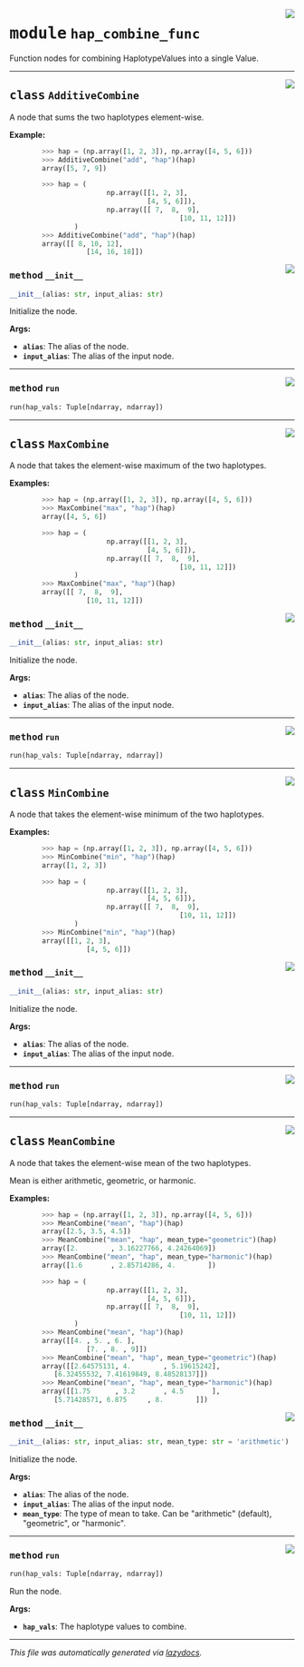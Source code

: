 <!-- markdownlint-disable -->

<a href="../../pheno_sim/func_nodes/hap_combine_func.py#L0"><img align="right" style="float:right;" src="https://img.shields.io/badge/-source-cccccc?style=flat-square"></a>

# <kbd>module</kbd> `hap_combine_func`
Function nodes for combining HaplotypeValues into a single Value.  



---

<a href="../../pheno_sim/func_nodes/hap_combine_func.py#L9"><img align="right" style="float:right;" src="https://img.shields.io/badge/-source-cccccc?style=flat-square"></a>

## <kbd>class</kbd> `AdditiveCombine`
A node that sums the two haplotypes element-wise. 



**Example:**
 ```python
         >>> hap = (np.array([1, 2, 3]), np.array([4, 5, 6]))
         >>> AdditiveCombine("add", "hap")(hap)
         array([5, 7, 9])

         >>> hap = (
                         np.array([[1, 2, 3],
                                   [4, 5, 6]]),
                         np.array([[ 7,  8,  9],
                                           [10, 11, 12]])
                 )
         >>> AdditiveCombine("add", "hap")(hap)
         array([[ 8, 10, 12],
                    [14, 16, 18]])
``` 

<a href="../../pheno_sim/func_nodes/hap_combine_func.py#L30"><img align="right" style="float:right;" src="https://img.shields.io/badge/-source-cccccc?style=flat-square"></a>

### <kbd>method</kbd> `__init__`

```python
__init__(alias: str, input_alias: str)
```

Initialize the node.  



**Args:**
 
 - <b>`alias`</b>:  The alias of the node. 
 - <b>`input_alias`</b>:  The alias of the input node. 




---

<a href="../../pheno_sim/func_nodes/hap_combine_func.py#L40"><img align="right" style="float:right;" src="https://img.shields.io/badge/-source-cccccc?style=flat-square"></a>

### <kbd>method</kbd> `run`

```python
run(hap_vals: Tuple[ndarray, ndarray])
```






---

<a href="../../pheno_sim/func_nodes/hap_combine_func.py#L44"><img align="right" style="float:right;" src="https://img.shields.io/badge/-source-cccccc?style=flat-square"></a>

## <kbd>class</kbd> `MaxCombine`
A node that takes the element-wise maximum of the two haplotypes.  



**Examples:**
 ```python
         >>> hap = (np.array([1, 2, 3]), np.array([4, 5, 6]))
         >>> MaxCombine("max", "hap")(hap)
         array([4, 5, 6])

         >>> hap = (
                         np.array([[1, 2, 3],
                                   [4, 5, 6]]),
                         np.array([[ 7,  8,  9],
                                           [10, 11, 12]])
                 )
         >>> MaxCombine("max", "hap")(hap)
         array([[ 7,  8,  9],
                    [10, 11, 12]])
``` 

<a href="../../pheno_sim/func_nodes/hap_combine_func.py#L65"><img align="right" style="float:right;" src="https://img.shields.io/badge/-source-cccccc?style=flat-square"></a>

### <kbd>method</kbd> `__init__`

```python
__init__(alias: str, input_alias: str)
```

Initialize the node. 



**Args:**
 
 - <b>`alias`</b>:  The alias of the node. 
 - <b>`input_alias`</b>:  The alias of the input node. 




---

<a href="../../pheno_sim/func_nodes/hap_combine_func.py#L75"><img align="right" style="float:right;" src="https://img.shields.io/badge/-source-cccccc?style=flat-square"></a>

### <kbd>method</kbd> `run`

```python
run(hap_vals: Tuple[ndarray, ndarray])
```






---

<a href="../../pheno_sim/func_nodes/hap_combine_func.py#L79"><img align="right" style="float:right;" src="https://img.shields.io/badge/-source-cccccc?style=flat-square"></a>

## <kbd>class</kbd> `MinCombine`
A node that takes the element-wise minimum of the two haplotypes. 



**Examples:**
 ```python
         >>> hap = (np.array([1, 2, 3]), np.array([4, 5, 6]))
         >>> MinCombine("min", "hap")(hap)
         array([1, 2, 3])

         >>> hap = (
                         np.array([[1, 2, 3],
                                   [4, 5, 6]]),
                         np.array([[ 7,  8,  9],
                                           [10, 11, 12]])
                 )
         >>> MinCombine("min", "hap")(hap)
         array([[1, 2, 3],
                    [4, 5, 6]])
``` 

<a href="../../pheno_sim/func_nodes/hap_combine_func.py#L100"><img align="right" style="float:right;" src="https://img.shields.io/badge/-source-cccccc?style=flat-square"></a>

### <kbd>method</kbd> `__init__`

```python
__init__(alias: str, input_alias: str)
```

Initialize the node. 



**Args:**
 
 - <b>`alias`</b>:  The alias of the node. 
 - <b>`input_alias`</b>:  The alias of the input node. 




---

<a href="../../pheno_sim/func_nodes/hap_combine_func.py#L110"><img align="right" style="float:right;" src="https://img.shields.io/badge/-source-cccccc?style=flat-square"></a>

### <kbd>method</kbd> `run`

```python
run(hap_vals: Tuple[ndarray, ndarray])
```






---

<a href="../../pheno_sim/func_nodes/hap_combine_func.py#L114"><img align="right" style="float:right;" src="https://img.shields.io/badge/-source-cccccc?style=flat-square"></a>

## <kbd>class</kbd> `MeanCombine`
A node that takes the element-wise mean of the two haplotypes. 

Mean is either arithmetic, geometric, or harmonic. 



**Examples:**
 ```python
         >>> hap = (np.array([1, 2, 3]), np.array([4, 5, 6]))
         >>> MeanCombine("mean", "hap")(hap)
         array([2.5, 3.5, 4.5])
         >>> MeanCombine("mean", "hap", mean_type="geometric")(hap)
         array([2.        , 3.16227766, 4.24264069])
         >>> MeanCombine("mean", "hap", mean_type="harmonic")(hap)
         array([1.6       , 2.85714286, 4.        ])

         >>> hap = (
                         np.array([[1, 2, 3],
                                   [4, 5, 6]]),
                         np.array([[ 7,  8,  9],
                                           [10, 11, 12]])
                 )
         >>> MeanCombine("mean", "hap")(hap)
         array([[4. , 5. , 6. ],
                    [7. , 8. , 9]])
         >>> MeanCombine("mean", "hap", mean_type="geometric")(hap)
         array([[2.64575131, 4.        , 5.19615242],
            [6.32455532, 7.41619849, 8.48528137]])
         >>> MeanCombine("mean", "hap", mean_type="harmonic")(hap)
         array([[1.75      , 3.2       , 4.5       ],
            [5.71428571, 6.875     , 8.        ]])
``` 

<a href="../../pheno_sim/func_nodes/hap_combine_func.py#L147"><img align="right" style="float:right;" src="https://img.shields.io/badge/-source-cccccc?style=flat-square"></a>

### <kbd>method</kbd> `__init__`

```python
__init__(alias: str, input_alias: str, mean_type: str = 'arithmetic')
```

Initialize the node. 



**Args:**
 
 - <b>`alias`</b>:  The alias of the node. 
 - <b>`input_alias`</b>:  The alias of the input node. 
 - <b>`mean_type`</b>:  The type of mean to take. Can be "arithmetic" (default),  "geometric", or "harmonic". 




---

<a href="../../pheno_sim/func_nodes/hap_combine_func.py#L165"><img align="right" style="float:right;" src="https://img.shields.io/badge/-source-cccccc?style=flat-square"></a>

### <kbd>method</kbd> `run`

```python
run(hap_vals: Tuple[ndarray, ndarray])
```

Run the node. 



**Args:**
 
 - <b>`hap_vals`</b>:  The haplotype values to combine. 




---

_This file was automatically generated via [lazydocs](https://github.com/ml-tooling/lazydocs)._
